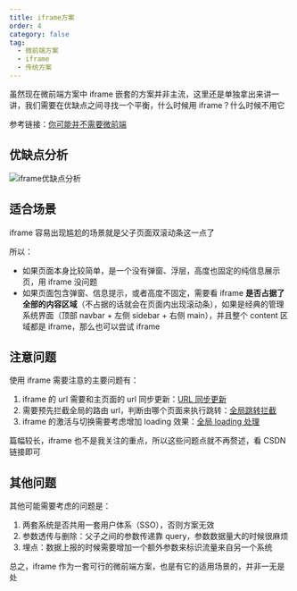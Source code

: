 ```yaml
---
title: iframe方案
order: 4
category: false
tag:
  - 微前端方案
  - iframe
  - 传统方案
---
```


虽然现在微前端方案中 iframe 嵌套的方案并非主流，这里还是单独拿出来讲一讲，我们需要在优缺点之间寻找一个平衡，什么时候用 iframe？什么时候不用它

参考链接：[你可能并不需要微前端](https://blog.csdn.net/qq_32198115/article/details/128564837?spm=1001.2101.3001.6650.3&utm_medium=distribute.pc_relevant.none-task-blog-2%7Edefault%7EYuanLiJiHua%7EPosition-3-128564837-blog-106750074.pc_relevant_3mothn_strategy_and_data_recovery&depth_1-utm_source=distribute.pc_relevant.none-task-blog-2%7Edefault%7EYuanLiJiHua%7EPosition-3-128564837-blog-106750074.pc_relevant_3mothn_strategy_and_data_recovery&utm_relevant_index=6)

## 优缺点分析

![iframe优缺点分析](https://misaka10032.oss-cn-chengdu.aliyuncs.com/MicroApp/iframe-analyze.png)

## 适合场景

iframe 容易出现尴尬的场景就是父子页面双滚动条这一点了

所以：

- 如果页面本身比较简单，是一个没有弹窗、浮层，高度也固定的纯信息展示页，用 iframe 没问题
- 如果页面包含弹窗、信息提示，或者高度不固定，需要看 iframe **是否占据了全部的内容区域**（不占据的话就会在页面内出现滚动条），如果是经典的管理系统界面（顶部 navbar + 左侧 sidebar + 右侧 main），并且整个 content 区域都是 iframe，那么也可以尝试 iframe

## 注意问题

使用 iframe 需要注意的主要问题有：

1. iframe 的 url 需要和主页面的 url 同步更新：[URL 同步更新](https://blog.csdn.net/qq_32198115/article/details/128564837?spm=1001.2101.3001.6650.3&utm_medium=distribute.pc_relevant.none-task-blog-2%7Edefault%7EYuanLiJiHua%7EPosition-3-128564837-blog-106750074.pc_relevant_3mothn_strategy_and_data_recovery&depth_1-utm_source=distribute.pc_relevant.none-task-blog-2%7Edefault%7EYuanLiJiHua%7EPosition-3-128564837-blog-106750074.pc_relevant_3mothn_strategy_and_data_recovery&utm_relevant_index=6)
2. 需要预先拦截全局的路由 url，判断由哪个页面来执行跳转：[全局跳转拦截](https://blog.csdn.net/qq_32198115/article/details/128564837?spm=1001.2101.3001.6650.3&utm_medium=distribute.pc_relevant.none-task-blog-2%7Edefault%7EYuanLiJiHua%7EPosition-3-128564837-blog-106750074.pc_relevant_3mothn_strategy_and_data_recovery&depth_1-utm_source=distribute.pc_relevant.none-task-blog-2%7Edefault%7EYuanLiJiHua%7EPosition-3-128564837-blog-106750074.pc_relevant_3mothn_strategy_and_data_recovery&utm_relevant_index=6)
3. iframe 的激活与切换需要考虑增加 loading 效果：[全局 loading 处理](https://blog.csdn.net/qq_32198115/article/details/128564837?spm=1001.2101.3001.6650.3&utm_medium=distribute.pc_relevant.none-task-blog-2%7Edefault%7EYuanLiJiHua%7EPosition-3-128564837-blog-106750074.pc_relevant_3mothn_strategy_and_data_recovery&depth_1-utm_source=distribute.pc_relevant.none-task-blog-2%7Edefault%7EYuanLiJiHua%7EPosition-3-128564837-blog-106750074.pc_relevant_3mothn_strategy_and_data_recovery&utm_relevant_index=6)

篇幅较长，iframe 也不是我关注的重点，所以这些问题点就不再赘述，看 CSDN 链接即可

## 其他问题

其他可能需要考虑的问题是：

1. 两套系统是否共用一套用户体系（SSO），否则方案无效
2. 参数透传与删除：父子之间的参数传递靠 query，参数数据量大的时候很麻烦
3. 埋点：数据上报的时候需要增加一个额外参数来标识流量来自另一个系统

总之，iframe 作为一套可行的微前端方案，也是有它的适用场景的，并非一无是处
